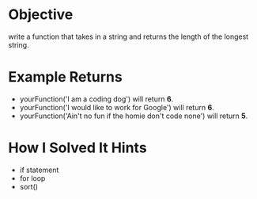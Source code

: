 # Objective
  write a function that takes in a string and returns the length of the longest string.

# Example Returns
* yourFunction('I am a coding dog') will return **6**.
* yourFunction('I would like to work for Google') will return **6**.
* yourFunction('Ain't no fun if the homie don't code none') will return **5**.


# How I Solved It Hints
* if statement
* for loop
* sort()
